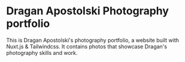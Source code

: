 # Dragan Apostolski Photography portfolio

This is Dragan Apostolski's photography portfolio, a website built with Nuxt.js & Tailwindcss. It contains photos that showcase Dragan's photography skills and work. 